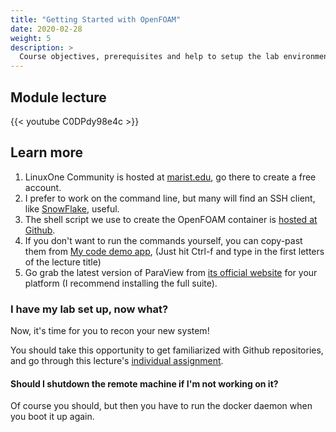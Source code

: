 ```yaml
---
title: "Getting Started with OpenFOAM"
date: 2020-02-28
weight: 5
description: >
  Course objectives, prerequisites and help to setup the lab environment using LinuxOne Community machines.
---
```


## Module lecture

{{< youtube C0DPdy98e4c >}}

## Learn more

1. LinuxOne Community is hosted at [marist.edu](https://linuxone.cloud.marist.edu/cloud/), go there to create a free account.
2. I prefer to work on the command line, but many will find an SSH client, like [SnowFlake](https://github.com/subhra74/snowflake), useful.
3. The shell script we use to create the OpenFOAM container is [hosted at Github](https://gist.githubusercontent.com/FoamScience/d661c0b270b940397f5ecd4fa5314015/raw/create-fe4-container.sh).
4. If you don't want to run the commands yourself, you can copy-past them from [My code demo app](https://github.com/FoamScience/CodeDemoApp), 
   (Just hit Ctrl-f and type in the first letters of the lecture title)
5. Go grab the latest version of ParaView from [its official website](https://www.paraview.org/download/) for your 
   platform (I recommend installing the full suite).

### I have my lab set up, now what?

Now, it's time for you to recon your new system!

You should take this opportunity to get familiarized with Github repositories, and go through
this lecture's [individual assignment](https://classroom.github.com/a/a6lQhg6d).

#### Should I shutdown the remote machine if I'm not working on it?

Of course you should, but then you have to run the docker daemon when you boot it up again.
